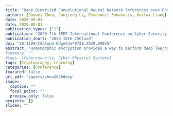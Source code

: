 ```yaml
---
title: "Deep Binarized Convolutional Neural Network Inferences over Encrypted Data"
authors: [Junwei Zhou, Junjiong Li, Emmanouil Panaousis, Kaitai Liang]
date: 2020-08-01
date: 2020-08-01
publication_types: ["1"]
publication: "2020 7th IEEE International Conference on Cyber Security and Cloud Computing (CSCloud)/2020 6th IEEE International Conference on Edge Computing and Scalable Cloud (EdgeCom)"
publication_short: "2020 IEEE CSCloud"
doi: "10.1109/CSCloud-EdgeCom49738.2020.00035"
abstract: "Homomorphic encryption provides a way to perform deep learning over encrypted data and permits the user to encrypt the data before uploading, leaving the control of data on the user side. However, operations on encrypted data based on homomorphic encryption are time-consuming, especially in a deep convolutional neural network (CNN), which incorporates a large number of layers and operations. To speed up deep learning on encrypted data, we binarized the input data and weights of CNN model, while operations including the addition and multiplication in CNN become bit-wise operations. Therefore, the homomorphic evaluation of CNN can be performed in the binary field in a highly efficient way. We also construct an efficient pooling layer by designing circuits to perform comparison operations on the ciphertext. Simulation results clearly show that the convolution operation of the proposed model is at least 6.3 times faster than that of existing schemes. Last, our model exhibits no privacy leakage associated with the data being processed."
#summary: ""
#tags: [Cybersecurity, Cyber-Physical Systems]
tags: [Cryptography, Learning]
categories: [Conference]
featured: false
url_pdf: "papers/zhou2020deep"
image:
  caption: ""
  focal_point: ""
  preview_only: false
projects: []
slides: ""
---
```

